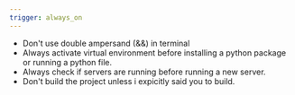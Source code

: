 ```yaml
---
trigger: always_on
---
```


- Don't use double ampersand (&&) in terminal
- Always activate virtual environment before installing a python package or running a python file.
- Always check if servers are running before running a new server.
- Don't build the project unless i expicitly said you to build.
